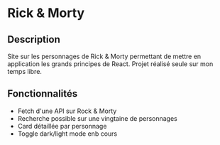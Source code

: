 # Rick & Morty

## Description

Site sur les personnages de Rick & Morty permettant de mettre en application les grands principes de React.
Projet réalisé seule sur mon temps libre.


## Fonctionnalités

- Fetch d'une API sur Rock & Morty
- Recherche possible sur une vingtaine de personnages
- Card détaillée par personnage
- Toggle dark/light mode enb cours
